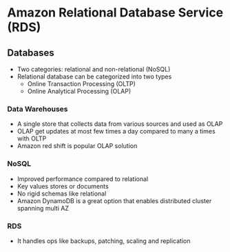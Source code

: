 # Amazon Relational Database Service (RDS)

## Databases

- Two categories: relational and non-relational (NoSQL)
- Relational database can be categorized into two types
  - Online Transaction Processing (OLTP)
  - Online Analytical Processing (OLAP)

### Data Warehouses

- A single store that collects data from various sources and used as OLAP
- OLAP get updates at most few times a day compared to many a times with OLTP
- Amazon red shift is popular OLAP solution

### NoSQL

- Improved performance compared to relational
- Key values stores or documents
- No rigid schemas like relational
- Amazon DynamoDB is a great option that enables distributed cluster spanning multi AZ

### RDS

- It handles ops like backups, patching, scaling and replication